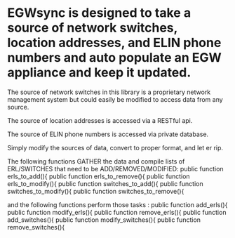 # EGWsync is designed to take a source of network switches, location addresses, and ELIN phone numbers and auto populate an EGW appliance and keep it updated.

The source of network switches in this library is a proprietary network management system but could easily be modified to access data from any source.

The source of location addresses is accessed via a RESTful api.

The source of ELIN phone numbers is accessed via private database.

Simply modify the sources of data, convert to proper format, and let er rip.

The following functions GATHER the data and compile lists of ERL/SWITCHES that need to be ADD/REMOVED/MODIFIED:
        public function erls_to_add(){
        public function erls_to_remove(){
        public function erls_to_modify(){
        public function switches_to_add(){
        public function switches_to_modify(){
        public function switches_to_remove(){
        
and the following functions perform those tasks :
        public function add_erls(){
        public function modify_erls(){
        public function remove_erls(){
        public function add_switches(){
        public function modify_switches(){
        public function remove_switches(){

